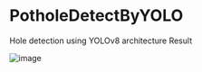 # PotholeDetectByYOLO
Hole detection using YOLOv8 architecture Result

![image](https://github.com/Nazia07/PotholeDetectByYOLO/assets/10472605/e3f54722-56c4-4eb6-b853-6bd7f134d0db)
